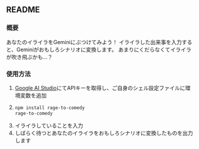 ## README
### 概要
あなたのイライラをGeminiにぶつけてみよう！
イライラした出来事を入力すると、Geminiがおもしろシナリオに変換します。
あまりにくだらなくてイライラが吹き飛ぶかも…？

### 使用方法
1. [Google AI Studio](https://aistudio.google.com/app/apikey?hl=ja)にてAPIキーを取得し、ご自身のシェル設定ファイルに環境変数を追加 
2. ```bash
   npm install rage-to-comedy
   rage-to-comedy
   ```
3. イライラしていることを入力
4. しばらく待つとあなたのイライラをおもしろシナリオに変換したものを出力します
